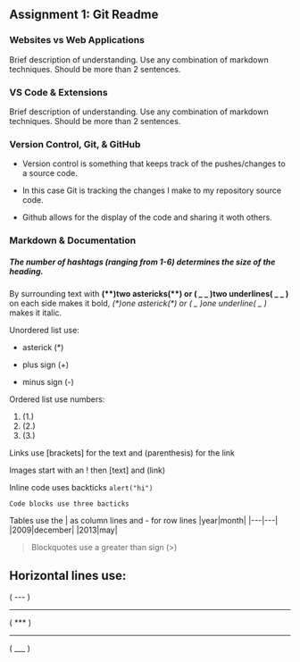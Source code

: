 ## Assignment 1: Git Readme

### Websites vs Web Applications

Brief description of understanding. Use any combination of markdown techniques. Should be more than 2 sentences.

### VS Code & Extensions

Brief description of understanding. Use any combination of markdown techniques. Should be more than 2 sentences.

### Version Control, Git, & GitHub

- Version control is something that keeps track of the pushes/changes to a source code.

* In this case Git is tracking the changes I make to my repository source code.

- Github allows for the display of the code and sharing it woth others.

### Markdown & Documentation

##### The number of hashtags (ranging from 1-6) determines the size of the heading.

By surrounding text with **(\*\*)two astericks(\*\*) or ( \_ \_ )two underlines( \_ \_ )** on each side makes it bold, _(\*)one asterick(\*) or ( \_ )one underline( \_ )_ makes it italic.

Unordered list use:

- asterick (\*)

* plus sign (+)

- minus sign (-)

Ordered list use numbers:

1. (1.)
2. (2.)
3. (3.)

Links use [brackets] for the text and (parenthesis) for the link

Images start with an ! then [text] and (link)

Inline code uses backticks `alert("hi")`

```
Code blocks use three bacticks
```

Tables use the | as column lines and - for row lines
|year|month|
|---|---|
|2009|december|
|2013|may|

> Blockquotes use a greater than sign (>)

## Horizontal lines use:

( --- )

---

( \*\*\* )

---

( \_\_\_ )
